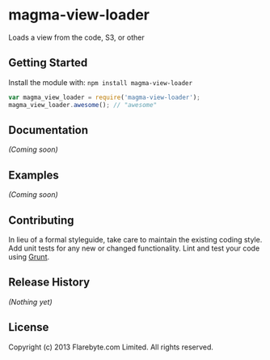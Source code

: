 # magma-view-loader

Loads a view from the code, S3, or other

## Getting Started
Install the module with: `npm install magma-view-loader`

```javascript
var magma_view_loader = require('magma-view-loader');
magma_view_loader.awesome(); // "awesome"
```

## Documentation
_(Coming soon)_

## Examples
_(Coming soon)_

## Contributing
In lieu of a formal styleguide, take care to maintain the existing coding style. Add unit tests for any new or changed functionality. Lint and test your code using [Grunt](http://gruntjs.com/).

## Release History
_(Nothing yet)_

## License
Copyright (c) 2013 Flarebyte.com Limited.
All rights reserved.
